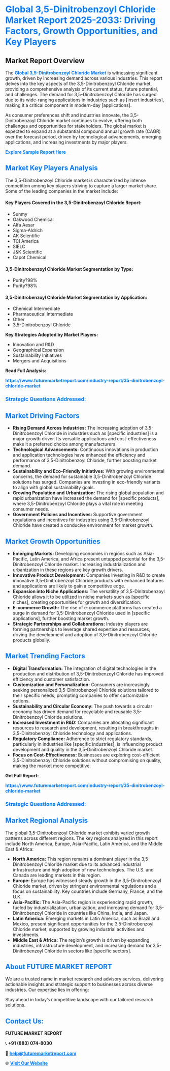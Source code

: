 <h1 style="color: #007BFF;">Global 3,5-Dinitrobenzoyl Chloride Market Report 2025-2033: Driving Factors, Growth Opportunities, and Key Players</h1>

<section id="overview">
<h2>Market Report Overview</h2>
<p>The <a href="https://www.futuremarketreport.com/industry-report/35-dinitrobenzoyl-chloride-market" style="color: #007BFF; text-decoration: none;"><strong>Global 3,5-Dinitrobenzoyl Chloride Market</strong></a> is witnessing significant growth, driven by increasing demand across various industries. This report delves into the key aspects of the 3,5-Dinitrobenzoyl Chloride market, providing a comprehensive analysis of its current status, future potential, and challenges. The demand for 3,5-Dinitrobenzoyl Chloride has surged due to its wide-ranging applications in industries such as [insert industries], making it a critical component in modern-day [applications].</p>
<p>As consumer preferences shift and industries innovate, the 3,5-Dinitrobenzoyl Chloride market continues to evolve, offering both challenges and opportunities for stakeholders. The global market is expected to expand at a substantial compound annual growth rate (CAGR) over the forecast period, driven by technological advancements, emerging applications, and increasing investments by major players.</p>
</section>

<section id="overview">
<p><a href="https://www.futuremarketreport.com/request-sample/reportId=116387" style="color: #007BFF; text-decoration: none;"><strong>Explore Sample Report Here</strong></a></p>
</section>

<section id="key-players">
<h2 style="color: #007BFF;">Market Key Players Analysis</h2>
<p>The 3,5-Dinitrobenzoyl Chloride market is characterized by intense competition among key players striving to capture a larger market share. Some of the leading companies in the market include:</p>
<h4>Key Players Covered in the 3,5-Dinitrobenzoyl Chloride Report:</h4>
<ul><li>Sunmy</li><li>Oakwood Chemical</li><li>Alfa Aesar</li><li>Sigma-Aldrich</li><li>AK Scientific</li><li>TCI America</li><li>SIELC</li><li>J&amp;K Scientific</li><li>Capot Chemical</li></ul>
<h4>3,5-Dinitrobenzoyl Chloride Market Segmentation by Type:</h4>
<ul><li>Purity?98%</li><li>Purity?98%</li></ul>

<h4>3,5-Dinitrobenzoyl Chloride Market Segmentation by Application:</h4>
<ul><li>Chemical Intermediate</li><li>Pharmaceutical Intermediate</li><li>Other</li><li>3,5-Dinitrobenzoyl Chloride</li></ul>
<p><strong>Key Strategies Adopted by Market Players:</strong></p>
<ul>
<li>Innovation and R&D</li>
<li>Geographical Expansion</li>
<li>Sustainability Initiatives</li>
<li>Mergers and Acquisitions</li>
</ul>
</section>

<section>
<p><strong>Read Full Analysis: </strong></p><a href="https://www.futuremarketreport.com/industry-report/35-dinitrobenzoyl-chloride-market" style="color: #007BFF; text-decoration: none;"><strong>https://www.futuremarketreport.com/industry-report/35-dinitrobenzoyl-chloride-market</strong></a>
<h3 style="color: #007BFF;">Strategic Questions Addressed:</h3>
</section>

<section id="driving-factors">
<h2 style="color: #007BFF;">Market Driving Factors</h2>
<ul>
<li><strong>Rising Demand Across Industries:</strong> The increasing adoption of 3,5-Dinitrobenzoyl Chloride in industries such as [specific industries] is a major growth driver. Its versatile applications and cost-effectiveness make it a preferred choice among manufacturers.</li>
<li><strong>Technological Advancements:</strong> Continuous innovations in production and application technologies have enhanced the efficiency and performance of 3,5-Dinitrobenzoyl Chloride, further boosting market demand.</li>
<li><strong>Sustainability and Eco-Friendly Initiatives:</strong> With growing environmental concerns, the demand for sustainable 3,5-Dinitrobenzoyl Chloride solutions has surged. Companies are investing in eco-friendly variants to align with global sustainability goals.</li>
<li><strong>Growing Population and Urbanization:</strong> The rising global population and rapid urbanization have increased the demand for [specific products], where 3,5-Dinitrobenzoyl Chloride plays a vital role in meeting consumer needs.</li>
<li><strong>Government Policies and Incentives:</strong> Supportive government regulations and incentives for industries using 3,5-Dinitrobenzoyl Chloride have created a conducive environment for market growth.</li>
</ul>
</section>

<section id="growth-opportunities">
<h2 style="color: #007BFF;">Market Growth Opportunities</h2>
<ul>
<li><strong>Emerging Markets:</strong> Developing economies in regions such as Asia-Pacific, Latin America, and Africa present untapped potential for the 3,5-Dinitrobenzoyl Chloride market. Increasing industrialization and urbanization in these regions are key growth drivers.</li>
<li><strong>Innovative Product Development:</strong> Companies investing in R&D to create innovative 3,5-Dinitrobenzoyl Chloride products with enhanced features and applications are likely to gain a competitive edge.</li>
<li><strong>Expansion into Niche Applications:</strong> The versatility of 3,5-Dinitrobenzoyl Chloride allows it to be utilized in niche markets such as [specific niches], creating opportunities for growth and diversification.</li>
<li><strong>E-commerce Growth:</strong> The rise of e-commerce platforms has created a surge in demand for 3,5-Dinitrobenzoyl Chloride used in [specific applications], further boosting market growth.</li>
<li><strong>Strategic Partnerships and Collaborations:</strong> Industry players are forming partnerships to leverage shared expertise and resources, driving the development and adoption of 3,5-Dinitrobenzoyl Chloride products globally.</li>
</ul>
</section>

<section id="trending-factors">
<h2 style="color: #007BFF;">Market Trending Factors</h2>
<ul>
<li><strong>Digital Transformation:</strong> The integration of digital technologies in the production and distribution of 3,5-Dinitrobenzoyl Chloride has improved efficiency and customer satisfaction.</li>
<li><strong>Customization and Personalization:</strong> Consumers are increasingly seeking personalized 3,5-Dinitrobenzoyl Chloride solutions tailored to their specific needs, prompting companies to offer customizable options.</li>
<li><strong>Sustainability and Circular Economy:</strong> The push towards a circular economy has driven demand for recyclable and reusable 3,5-Dinitrobenzoyl Chloride solutions.</li>
<li><strong>Increased Investment in R&D:</strong> Companies are allocating significant resources to research and development, resulting in breakthroughs in 3,5-Dinitrobenzoyl Chloride technology and applications.</li>
<li><strong>Regulatory Compliance:</strong> Adherence to strict regulatory standards, particularly in industries like [specific industries], is influencing product development and quality in the 3,5-Dinitrobenzoyl Chloride market.</li>
<li><strong>Focus on Cost-Effectiveness:</strong> Businesses are exploring cost-efficient 3,5-Dinitrobenzoyl Chloride solutions without compromising on quality, making the market more competitive.</li>
</ul>
</section>

<section>
<p><strong>Get Full Report: </strong></p><a href="https://www.futuremarketreport.com/industry-report/35-dinitrobenzoyl-chloride-market" style="color: #007BFF; text-decoration: none;"><strong>https://www.futuremarketreport.com/industry-report/35-dinitrobenzoyl-chloride-market</strong></a>
<h3 style="color: #007BFF;">Strategic Questions Addressed:</h3>
</section>


<section id="regional-analysis">
<h2 style="color: #007BFF;">Market Regional Analysis</h2>
<p>The global 3,5-Dinitrobenzoyl Chloride market exhibits varied growth patterns across different regions. The key regions analyzed in this report include North America, Europe, Asia-Pacific, Latin America, and the Middle East & Africa:</p>
<ul>
<li><strong>North America:</strong> This region remains a dominant player in the 3,5-Dinitrobenzoyl Chloride market due to its advanced industrial infrastructure and high adoption of new technologies. The U.S. and Canada are leading markets in this region.</li>
<li><strong>Europe:</strong> Europe has witnessed steady growth in the 3,5-Dinitrobenzoyl Chloride market, driven by stringent environmental regulations and a focus on sustainability. Key countries include Germany, France, and the U.K.</li>
<li><strong>Asia-Pacific:</strong> The Asia-Pacific region is experiencing rapid growth, fueled by industrialization, urbanization, and increasing demand for 3,5-Dinitrobenzoyl Chloride in countries like China, India, and Japan.</li>
<li><strong>Latin America:</strong> Emerging markets in Latin America, such as Brazil and Mexico, present significant opportunities for the 3,5-Dinitrobenzoyl Chloride market, supported by growing industrial activities and investments.</li>
<li><strong>Middle East & Africa:</strong> The region’s growth is driven by expanding industries, infrastructure development, and increasing demand for 3,5-Dinitrobenzoyl Chloride in sectors like [specific sectors].</li>
</ul>
</section>

<footer>
<h2 style="color: #007BFF;">About FUTURE MARKET REPORT</h2>
<p>We are a trusted name in market research and advisory services, delivering actionable insights and strategic support to businesses across diverse industries. Our expertise lies in offering:</p>

<p>Stay ahead in today’s competitive landscape with our tailored research solutions.</p>

<h2 style="color: #007BFF;">Contact Us:</h2>
<p><strong>FUTURE MARKET REPORT</strong></p>
<p>📞 <strong>+91 (883) 074-8030</strong></p>
<p>📧 <strong><a href="mailto:help@futuremarketreport.com" style="color: #007BFF;">help@futuremarketreport.com</a></strong></p>
<p>🌐 <strong><a href="https://www.futuremarketreport.com/" style="color: #007BFF;">Visit Our Website</a></strong></p>
</footer>